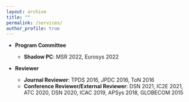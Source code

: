 ```yaml
---
layout: archive
title: ""
permalink: /services/
author_profile: true
---
```


* <b>Program Committee</b>
  * <b>Shadow PC</b>: MSR 2022, Eurosys 2022
 
* <b>Reviewer</b>
  * <b>Journal Reviewer</b>: TPDS 2016, JPDC 2016, ToN 2016
  * <b>Conference Reviewer/External Reviewer</b>: DSN 2021, IC2E 2021, ATC 2020, DSN 2020, ICAC 2019, APSys 2018, GLOBECOM 2015
